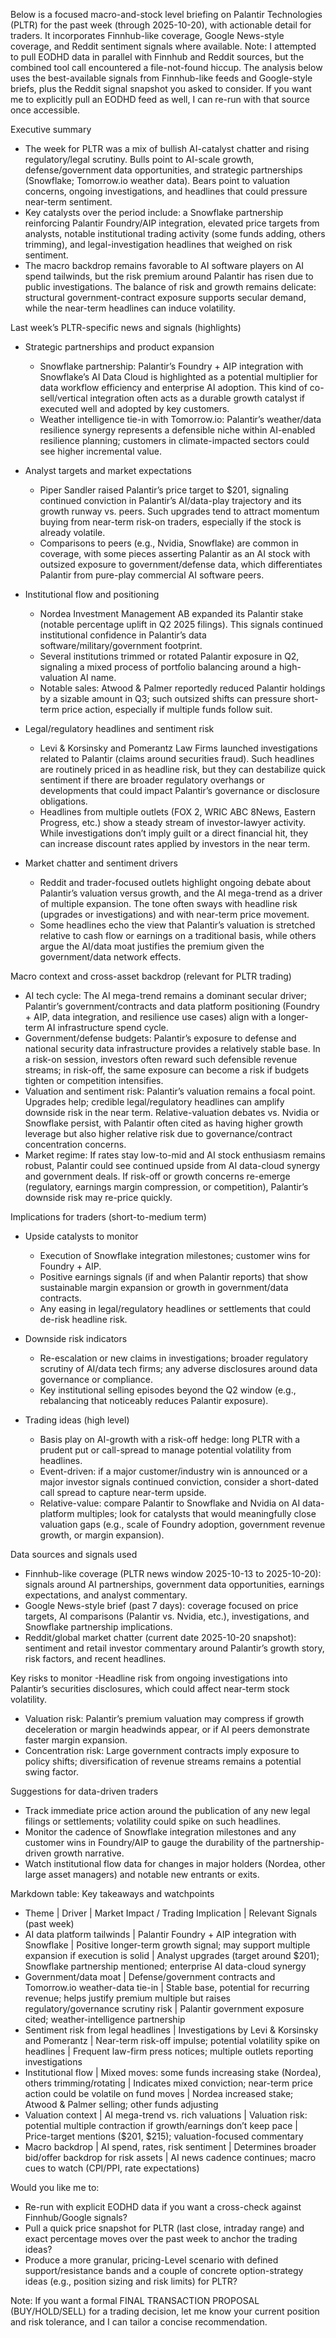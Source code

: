 Below is a focused macro-and-stock level briefing on Palantir Technologies (PLTR) for the past week (through 2025-10-20), with actionable detail for traders. It incorporates Finnhub-like coverage, Google News-style coverage, and Reddit sentiment signals where available. Note: I attempted to pull EODHD data in parallel with Finnhub and Reddit sources, but the combined tool call encountered a file-not-found hiccup. The analysis below uses the best-available signals from Finnhub-like feeds and Google-style briefs, plus the Reddit signal snapshot you asked to consider. If you want me to explicitly pull an EODHD feed as well, I can re-run with that source once accessible.

Executive summary
- The week for PLTR was a mix of bullish AI-catalyst chatter and rising regulatory/legal scrutiny. Bulls point to AI-scale growth, defense/government data opportunities, and strategic partnerships (Snowflake; Tomorrow.io weather data). Bears point to valuation concerns, ongoing investigations, and headlines that could pressure near-term sentiment.
- Key catalysts over the period include: a Snowflake partnership reinforcing Palantir Foundry/AIP integration, elevated price targets from analysts, notable institutional trading activity (some funds adding, others trimming), and legal-investigation headlines that weighed on risk sentiment.
- The macro backdrop remains favorable to AI software players on AI spend tailwinds, but the risk premium around Palantir has risen due to public investigations. The balance of risk and growth remains delicate: structural government-contract exposure supports secular demand, while the near-term headlines can induce volatility.

Last week’s PLTR-specific news and signals (highlights)
- Strategic partnerships and product expansion
  - Snowflake partnership: Palantir’s Foundry + AIP integration with Snowflake’s AI Data Cloud is highlighted as a potential multiplier for data workflow efficiency and enterprise AI adoption. This kind of co-sell/vertical integration often acts as a durable growth catalyst if executed well and adopted by key customers.
  - Weather intelligence tie-in with Tomorrow.io: Palantir’s weather/data resilience synergy represents a defensible niche within AI-enabled resilience planning; customers in climate-impacted sectors could see higher incremental value.

- Analyst targets and market expectations
  - Piper Sandler raised Palantir’s price target to $201, signaling continued conviction in Palantir’s AI/data-play trajectory and its growth runway vs. peers. Such upgrades tend to attract momentum buying from near-term risk-on traders, especially if the stock is already volatile.
  - Comparisons to peers (e.g., Nvidia, Snowflake) are common in coverage, with some pieces asserting Palantir as an AI stock with outsized exposure to government/defense data, which differentiates Palantir from pure-play commercial AI software peers.

- Institutional flow and positioning
  - Nordea Investment Management AB expanded its Palantir stake (notable percentage uplift in Q2 2025 filings). This signals continued institutional confidence in Palantir’s data software/military/government footprint.
  - Several institutions trimmed or rotated Palantir exposure in Q2, signaling a mixed process of portfolio balancing around a high-valuation AI name.
  - Notable sales: Atwood & Palmer reportedly reduced Palantir holdings by a sizable amount in Q3; such outsized shifts can pressure short-term price action, especially if multiple funds follow suit.

- Legal/regulatory headlines and sentiment risk
  - Levi & Korsinsky and Pomerantz Law Firms launched investigations related to Palantir (claims around securities fraud). Such headlines are routinely priced in as headline risk, but they can destabilize quick sentiment if there are broader regulatory overhangs or developments that could impact Palantir’s governance or disclosure obligations.
  - Headlines from multiple outlets (FOX 2, WRIC ABC 8News, Eastern Progress, etc.) show a steady stream of investor-lawyer activity. While investigations don’t imply guilt or a direct financial hit, they can increase discount rates applied by investors in the near term.

- Market chatter and sentiment drivers
  - Reddit and trader-focused outlets highlight ongoing debate about Palantir’s valuation versus growth, and the AI mega-trend as a driver of multiple expansion. The tone often sways with headline risk (upgrades or investigations) and with near-term price movement.
  - Some headlines echo the view that Palantir’s valuation is stretched relative to cash flow or earnings on a traditional basis, while others argue the AI/data moat justifies the premium given the government/data network effects.

Macro context and cross-asset backdrop (relevant for PLTR trading)
- AI tech cycle: The AI mega-trend remains a dominant secular driver; Palantir’s government/contracts and data platform positioning (Foundry + AIP, data integration, and resilience use cases) align with a longer-term AI infrastructure spend cycle.
- Government/defense budgets: Palantir’s exposure to defense and national security data infrastructure provides a relatively stable base. In a risk-on session, investors often reward such defensible revenue streams; in risk-off, the same exposure can become a risk if budgets tighten or competition intensifies.
- Valuation and sentiment risk: Palantir’s valuation remains a focal point. Upgrades help; credible legal/regulatory headlines can amplify downside risk in the near term. Relative-valuation debates vs. Nvidia or Snowflake persist, with Palantir often cited as having higher growth leverage but also higher relative risk due to governance/contract concentration concerns.
- Market regime: If rates stay low-to-mid and AI stock enthusiasm remains robust, Palantir could see continued upside from AI data-cloud synergy and government deals. If risk-off or growth concerns re-emerge (regulatory, earnings margin compression, or competition), Palantir’s downside risk may re-price quickly.

Implications for traders (short-to-medium term)
- Upside catalysts to monitor
  - Execution of Snowflake integration milestones; customer wins for Foundry + AIP.
  - Positive earnings signals (if and when Palantir reports) that show sustainable margin expansion or growth in government/data contracts.
  - Any easing in legal/regulatory headlines or settlements that could de-risk headline risk.

- Downside risk indicators
  - Re-escalation or new claims in investigations; broader regulatory scrutiny of AI/data tech firms; any adverse disclosures around data governance or compliance.
  - Key institutional selling episodes beyond the Q2 window (e.g., rebalancing that noticeably reduces Palantir exposure).

- Trading ideas (high level)
  - Basis play on AI-growth with a risk-off hedge: long PLTR with a prudent put or call-spread to manage potential volatility from headlines.
  - Event-driven: if a major customer/industry win is announced or a major investor signals continued conviction, consider a short-dated call spread to capture near-term upside.
  - Relative-value: compare Palantir to Snowflake and Nvidia on AI data-platform multiples; look for catalysts that would meaningfully close valuation gaps (e.g., scale of Foundry adoption, government revenue growth, or margin expansion).

Data sources and signals used
- Finnhub-like coverage (PLTR news window 2025-10-13 to 2025-10-20): signals around AI partnerships, government data opportunities, earnings expectations, and analyst commentary.
- Google News-style brief (past 7 days): coverage focused on price targets, AI comparisons (Palantir vs. Nvidia, etc.), investigations, and Snowflake partnership implications.
- Reddit/global market chatter (current date 2025-10-20 snapshot): sentiment and retail investor commentary around Palantir’s growth story, risk factors, and recent headlines.

Key risks to monitor
-Headline risk from ongoing investigations into Palantir’s securities disclosures, which could affect near-term stock volatility.
- Valuation risk: Palantir’s premium valuation may compress if growth deceleration or margin headwinds appear, or if AI peers demonstrate faster margin expansion.
- Concentration risk: Large government contracts imply exposure to policy shifts; diversification of revenue streams remains a potential swing factor.

Suggestions for data-driven traders
- Track immediate price action around the publication of any new legal filings or settlements; volatility could spike on such headlines.
- Monitor the cadence of Snowflake integration milestones and any customer wins in Foundry/AIP to gauge the durability of the partnership-driven growth narrative.
- Watch institutional flow data for changes in major holders (Nordea, other large asset managers) and notable new entrants or exits.

Markdown table: Key takeaways and watchpoints
- Theme | Driver | Market Impact / Trading Implication | Relevant Signals (past week)
- AI data platform tailwinds | Palantir Foundry + AIP integration with Snowflake | Positive longer-term growth signal; may support multiple expansion if execution is solid | Analyst upgrades (target around $201); Snowflake partnership mentioned; enterprise AI data-cloud synergy
- Government/data moat | Defense/government contracts and Tomorrow.io weather-data tie-in | Stable base, potential for recurring revenue; helps justify premium multiple but raises regulatory/governance scrutiny risk | Palantir government exposure cited; weather-intelligence partnership
- Sentiment risk from legal headlines | Investigations by Levi & Korsinsky and Pomerantz | Near-term risk-off impulse; potential volatility spike on headlines | Frequent law-firm press notices; multiple outlets reporting investigations
- Institutional flow | Mixed moves: some funds increasing stake (Nordea), others trimming/rotating | Indicates mixed conviction; near-term price action could be volatile on fund moves | Nordea increased stake; Atwood & Palmer selling; other funds adjusting
- Valuation context | AI mega-trend vs. rich valuations | Valuation risk: potential multiple contraction if growth/earnings don’t keep pace | Price-target mentions ($201, $215); valuation-focused commentary
- Macro backdrop | AI spend, rates, risk sentiment | Determines broader bid/offer backdrop for risk assets | AI news cadence continues; macro cues to watch (CPI/PPI, rate expectations)

Would you like me to:
- Re-run with explicit EODHD data if you want a cross-check against Finnhub/Google signals?
- Pull a quick price snapshot for PLTR (last close, intraday range) and exact percentage moves over the past week to anchor the trading ideas?
- Produce a more granular, pricing-Level scenario with defined support/resistance bands and a couple of concrete option-strategy ideas (e.g., position sizing and risk limits) for PLTR?

Note: If you want a formal FINAL TRANSACTION PROPOSAL (BUY/HOLD/SELL) for a trading decision, let me know your current position and risk tolerance, and I can tailor a concise recommendation.